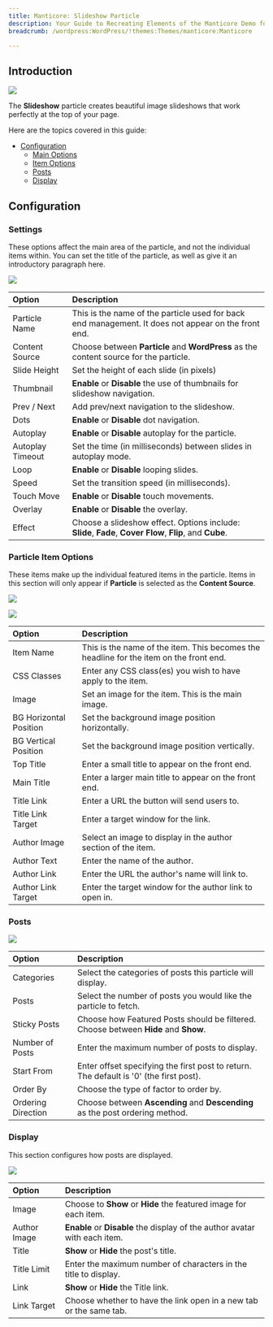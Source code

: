 ```yaml
---
title: Manticore: Slideshow Particle
description: Your Guide to Recreating Elements of the Manticore Demo for WordPress
breadcrumb: /wordpress:WordPress/!themes:Themes/manticore:Manticore

---
```


## Introduction

![](assets/particle_slideshow1.png)

The **Slideshow** particle creates beautiful image slideshows that work perfectly at the top of your page.

Here are the topics covered in this guide:

* [Configuration](#configuration)
    - [Main Options](#settings)
    - [Item Options](#particle-item-options)
    - [Posts](#posts)
    - [Display](#display)

## Configuration

### Settings

These options affect the main area of the particle, and not the individual items within. You can set the title of the particle, as well as give it an introductory paragraph here.

![](assets/particle_slideshow2.png)

| Option           | Description                                                                                              |
|:---------------- |:-------------------------------------------------------------------------------------------------------- |
| Particle Name    | This is the name of the particle used for back end management. It does not appear on the front end.      |
| Content Source   | Choose between **Particle** and **WordPress** as the content source for the particle.                       |
| Slide Height     | Set the height of each slide (in pixels)                                                                 |
| Thumbnail        | **Enable** or **Disable** the use of thumbnails for slideshow navigation.                                |
| Prev / Next      | Add prev/next navigation to the slideshow.                                                               |
| Dots             | **Enable** or **Disable** dot navigation.                                                                |
| Autoplay         | **Enable** or **Disable** autoplay for the particle.                                                     |
| Autoplay Timeout | Set the time (in milliseconds) between slides in autoplay mode.                                          |
| Loop             | **Enable** or **Disable** looping slides.                                                                |
| Speed            | Set the transition speed (in milliseconds).                                                              |
| Touch Move       | **Enable** or **Disable** touch movements.                                                               |
| Overlay          | **Enable** or **Disable** the overlay.                                                                   |
| Effect           | Choose a slideshow effect. Options include: **Slide**, **Fade**, **Cover Flow**, **Flip**, and **Cube**. |

### Particle Item Options

These items make up the individual featured items in the particle. Items in this section will only appear if **Particle** is selected as the **Content Source**.

![](assets/particle_slideshow3.png)

![](assets/particle_slideshow4.png)

| Option                 | Description                                                                            |
|:---------------------- |:-------------------------------------------------------------------------------------- |
| Item Name              | This is the name of the item. This becomes the headline for the item on the front end. |
| CSS Classes            | Enter any CSS class(es) you wish to have apply to the item.                            |
| Image                  | Set an image for the item. This is the main image.                                     |
| BG Horizontal Position | Set the background image position horizontally.                                        |
| BG Vertical Position   | Set the background image position vertically.                                          |
| Top Title              | Enter a small title to appear on the front end.                                        |
| Main Title             | Enter a larger main title to appear on the front end.                                  |
| Title Link             | Enter a URL the button will send users to.                                             |
| Title Link Target      | Enter a target window for the link.                                                    |
| Author Image           | Select an image to display in the author section of the item.                          |
| Author Text            | Enter the name of the author.                                                          |
| Author Link            | Enter the URL the author's name will link to.                                          |
| Author Link Target     | Enter the target window for the author link to open in.                                |

### Posts

![](assets/particle_slideshow5.png)

| Option             | Description                                                                            |
|:------------------ |:-------------------------------------------------------------------------------------- |
| Categories         | Select the categories of posts this particle will display.                             |
| Posts              | Select the number of posts you would like the particle to fetch.                       |
| Sticky Posts       | Choose how Featured Posts should be filtered. Choose between **Hide** and **Show**.    |
| Number of Posts    | Enter the maximum number of posts to display.                                          |
| Start From         | Enter offset specifying the first post to return. The default is '0' (the first post). |
| Order By           | Choose the type of factor to order by.                                                 |
| Ordering Direction | Choose between **Ascending** and **Descending** as the post ordering method.           |

### Display

This section configures how posts are displayed.

![](assets/particle_slideshow6.png)

| Option       | Description                                                                |
|:------------ |:-------------------------------------------------------------------------- |
| Image        | Choose to **Show** or **Hide** the featured image for each item.           |
| Author Image | **Enable** or **Disable** the display of the author avatar with each item. |
| Title        | **Show** or **Hide** the post's title.                                     | 
| Title Limit  | Enter the maximum number of characters in the title to display.            |
| Link         | **Show** or **Hide** the Title link.                                       |
| Link Target  | Choose whether to have the link open in a new tab or the same tab.         |
